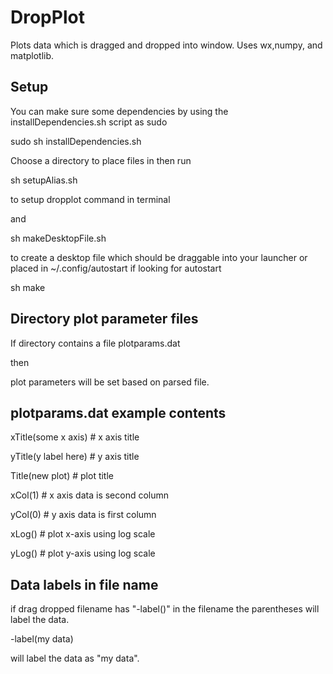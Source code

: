 DropPlot
==========

Plots data which is dragged and dropped into window. Uses wx,numpy, and matplotlib.

Setup 
------
You can make sure some dependencies by using the installDependencies.sh script as sudo

sudo sh installDependencies.sh

Choose a directory to place files in then run

sh setupAlias.sh

to setup dropplot command in terminal

and

sh makeDesktopFile.sh

to create a desktop file which should be draggable into your launcher or placed in ~/.config/autostart if looking for autostart 

sh make

Directory plot parameter files 
------
If directory contains a file plotparams.dat 

then 

plot parameters will be set based on parsed file.

plotparams.dat example contents
------
xTitle(some x axis) # x axis title

yTitle(y label here) # y axis title

Title(new plot) # plot title

xCol(1) # x axis data is second column

yCol(0) # y axis data is first column

xLog() # plot x-axis using log scale

yLog() # plot y-axis using log scale


Data labels in file name
------

if drag dropped filename has "-label()" in the filename the parentheses will label the data.

-label(my data)

will label the data as "my data".
